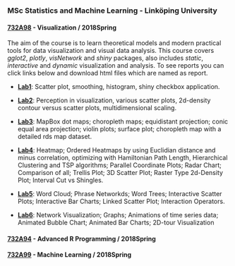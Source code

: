 ### MSc Statistics and Machine Learning - Linköping University


#### [732A98](https://github.com/rubicco/Statistics-and-Machine-Learning/tree/master/Visualization) - Visualization / 2018Spring  
The aim of the course is to learn theoretical models and modern practical tools for data visualization and visual data analysis. This course covers *gglot2*, *plotly*, *visNetwork* and *shiny* packages, also includes *static*, *interactive* and *dynamic* visualization and analysis. To see reports you can click links below and download html files which are named as report.

* **[Lab1]()**: Scatter plot, smoothing, histogram, shiny checkbox application.

* **[Lab2]()**: Perception in visualization, various scatter plots, 2d-density contour versus scatter plots, multidimensional scaling.

* **[Lab3]()**: MapBox dot maps; choropleth maps; equidistant projection; conic equal area projection; violin plots; surface plot; choropleth map with a detailed rds map dataset.

* **[Lab4]()**: Heatmap; Ordered Heatmaps by using Euclidian distance and minus correlation, optimizing with Hamiltonian Path Length, Hierarchical Clustering and TSP algorithms; Parallel Coordinate Plots; Radar Chart; Comparison of all; Trellis Plot; 3D Scatter Plot; Raster Type 2d-Density Plot; Interval Cut vs Shingles.

* **[Lab5]()**: Word Cloud; Phrase Networkds; Word Trees; Interactive Scatter Plots; Interactive Bar Charts; Linked Scatter Plot; Interaction Operators.

* **[Lab6]()**: Network Visualization; Graphs; Animations of time series data; Animated Bubble Chart; Animated Bar Charts; 2D-tour Visualization


#### [732A94](https://github.com/rubicco/Statistics-and-Machine-Learning/tree/master/Advanced%20R%20Programming) - Advanced R Programming / 2018Spring

#### [732A99](https://github.com/rubicco/Statistics-and-Machine-Learning/tree/master/Machine%20Learning) - Machine Learning / 2018Spring
